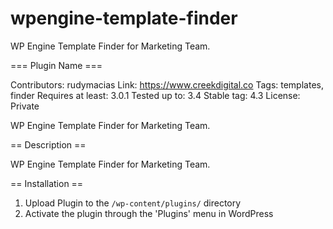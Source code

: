 # wpengine-template-finder
WP Engine Template Finder for Marketing Team.

=== Plugin Name ===

Contributors: rudymacias
Link: https://www.creekdigital.co
Tags: templates, finder
Requires at least: 3.0.1
Tested up to: 3.4
Stable tag: 4.3
License: Private

WP Engine Template Finder for Marketing Team.

== Description ==

WP Engine Template Finder for Marketing Team.

== Installation ==

1. Upload Plugin to the `/wp-content/plugins/` directory
2. Activate the plugin through the 'Plugins' menu in WordPress
